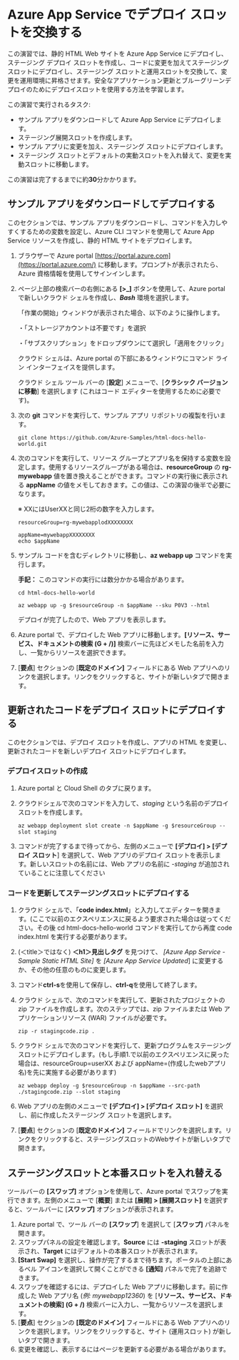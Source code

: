 # Azure App Service でデプロイ スロットを交換する



この演習では、静的 HTML Web サイトを Azure App Service にデプロイし、ステージング デプロイ スロットを作成し、コードに変更を加えてステージング スロットにデプロイし、ステージング スロットと運用スロットを交換して、変更を運用環境に昇格させます。安全なアプリケーション更新とブルーグリーンデプロイのためにデプロイスロットを使用する方法を学習します。

この演習で実行されるタスク:

- サンプル アプリをダウンロードして Azure App Service にデプロイします。
- ステージング展開スロットを作成します。
- サンプル アプリに変更を加え、ステージング スロットにデプロイします。
- ステージング スロットとデフォルトの実動スロットを入れ替えて、変更を実動スロットに移動します。

この演習は完了するまでに約**30**分かかります。



## サンプル アプリをダウンロードしてデプロイする



このセクションでは、サンプル アプリをダウンロードし、コマンドを入力しやすくするための変数を設定し、Azure CLI コマンドを使用して Azure App Service リソースを作成し、静的 HTML サイトをデプロイします。

1. ブラウザーで Azure portal [https://portal.azure.com](https://portal.azure.com/) に移動します。プロンプトが表示されたら、Azure 資格情報を使用してサインインします。

2. ページ上部の検索バーの右側にある **[>_]** ボタンを使用して、Azure portal で新しいクラウド シェルを作成し、***Bash*** 環境を選択します。

   「作業の開始」ウィンドウが表示された場合、以下のように操作します。

   ・「ストレージアカウントは不要です」を選択

   ・「サブスクリプション」をドロップダウンにて選択し「適用をクリック」

   クラウド シェルは、Azure portal の下部にあるウィンドウにコマンド ライン インターフェイスを提供します。

   クラウド シェル ツール バーの [**設定**] メニューで、[**クラシック バージョンに移動**] を選択します (これはコード エディターを使用するために必要です)。

3. 次の **git** コマンドを実行して、サンプル アプリ リポジトリの複製を行います。

   ```
   git clone https://github.com/Azure-Samples/html-docs-hello-world.git
   ```

   

4. 次のコマンドを実行して、リソース グループとアプリ名を保持する変数を設定します。使用するリソースグループがある場合は、**resourceGroup** の **rg-mywebapp** 値を置き換えることができます。コマンドの実行後に表示される **appName** の値をメモしておきます。この値は、この演習の後半で必要になります。

   ※ XXにはUserXXと同じ2桁の数字を入力します。

   ```
   resourceGroup=rg-mywebapplodXXXXXXXX
   
   appName=mywebappXXXXXXXX
   echo $appName
   
   ```

   

5. サンプル コードを含むディレクトリに移動し、**az webapp up** コマンドを実行します。

   **手記：** このコマンドの実行には数分かかる場合があります。

   ```
   cd html-docs-hello-world
   
   az webapp up -g $resourceGroup -n $appName --sku P0V3 --html
   ```
   
   
   
   デプロイが完了したので、Web アプリを表示します。
   
6. Azure portal で、デプロイした Web アプリに移動します。**[リソース、サービス、ドキュメントの検索 (G + /)]** 検索バーに先ほどメモした名前を入力し、一覧からリソースを選択できます。

7. [**要点**] セクションの [**既定のドメイン]** フィールドにある Web アプリへのリンクを選択します。リンクをクリックすると、サイトが新しいタブで開きます。



## 更新されたコードをデプロイ スロットにデプロイする



このセクションでは、デプロイ スロットを作成し、アプリの HTML を変更し、更新されたコードを新しいデプロイ スロットにデプロイします。

### デプロイスロットの作成

1. Azure portal と Cloud Shell のタブに戻ります。

2. クラウドシェルで次のコマンドを入力して、*staging* という名前のデプロイスロットを作成します。

   ```
   az webapp deployment slot create -n $appName -g $resourceGroup --slot staging
   ```

   

3. コマンドが完了するまで待ってから、左側のメニューで **[デプロイ] > [デプロイ スロット**] を選択して、Web アプリのデプロイ スロットを表示します。新しいスロットの名前には、Web アプリの名前に *-staging* が追加されていることに注意してください



### コードを更新してステージングスロットにデプロイする



1. クラウド シェルで、「**code index.html**」と入力してエディターを開きます。(ここで以前のエクスペリエンスに戻るよう要求された場合は従ってください。その後  cd html-docs-hello-world コマンドを実行してから再度 code index.html を実行する必要があります。

2. (＜title＞ではなく) **＜h1＞見出しタグ** を見つけて、 *[Azure App Service - Sample Static HTML Site]* を *[Azure App Service Updated*] に変更するか、その他の任意のものに変更します。

3. コマンド**ctrl-s**を使用して保存し、**ctrl-q**を使用して終了します。

4. クラウド シェルで、次のコマンドを実行して、更新されたプロジェクトの zip ファイルを作成します。次のステップでは、zip ファイルまたは Web アプリケーションリソース (WAR) ファイルが必要です。

   ```
   zip -r stagingcode.zip .
   ```

   

5. クラウド シェルで次のコマンドを実行して、更新プログラムをステージング スロットにデプロイします。(もし手順1.で以前のエクスペリエンスに戻った場合は、resourceGroup=userXX および appName=(作成したwebアプリ名)を先に実施する必要があります)

   ```
   az webapp deploy -g $resourceGroup -n $appName --src-path ./stagingcode.zip --slot staging
   ```

   

6. Web アプリの左側のメニューで **[デプロイ] > [デプロイ スロット]** を選択し、前に作成したステージング スロットを選択します。

7. [**要点**] セクションの [**既定のドメイン]** フィールドでリンクを選択します。リンクをクリックすると、ステージングスロットのWebサイトが新しいタブで開きます。

## ステージングスロットと本番スロットを入れ替える



ツールバーの **[スワップ]** オプションを使用して、Azure portal でスワップを実行できます。左側のメニューで [**概要**] または **[展開] > [展開スロット]** を選択すると、ツールバーに [**スワップ]** オプションが表示されます。

1. Azure portal で、ツール バーの **[スワップ**] を選択して [**スワップ]** パネルを開きます。
2. スワップパネルの設定を確認します。**Source** には **-staging** スロットが表示され、**Target** にはデフォルトの本番スロットが表示されます。
3. **[Start Swap]** を選択し、操作が完了するまで待ちます。ポータルの上部にあるベル アイコンを選択して開くことができる **[通知]** パネルで完了を追跡できます。
4. スワップを確認するには、デプロイした Web アプリに移動します。前に作成した Web アプリ名 (*例: mywebapp12360*) を [**リソース、サービス、ドキュメントの検索] (G + /)** 検索バーに入力し、一覧からリソースを選択します。
5. [**要点**] セクションの **[既定のドメイン]** フィールドにある Web アプリへのリンクを選択します。リンクをクリックすると、サイト (運用スロット) が新しいタブで開きます。
6. 変更を確認し、表示するにはページを更新する必要がある場合があります。
